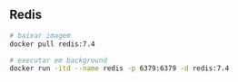 ## Redis

```bash
# baixar imagem
docker pull redis:7.4
```

```bash
# executar em background
docker run -itd --name redis -p 6379:6379 -d redis:7.4
```

